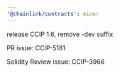 ```yaml
---
'@chainlink/contracts': minor
---
```


release CCIP 1.6, remove -dev suffix


PR issue: CCIP-5181

Solidity Review issue: CCIP-3966